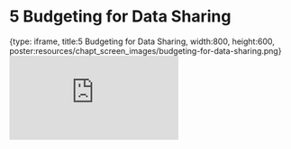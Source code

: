 # 5 Budgeting for Data Sharing
 
{type: iframe, title:5 Budgeting for Data Sharing, width:800, height:600, poster:resources/chapt_screen_images/budgeting-for-data-sharing.png}
![](https://hutchdatascience.org/NIH_Data_Sharing/no_toc/budgeting-for-data-sharing.html)
 

 

